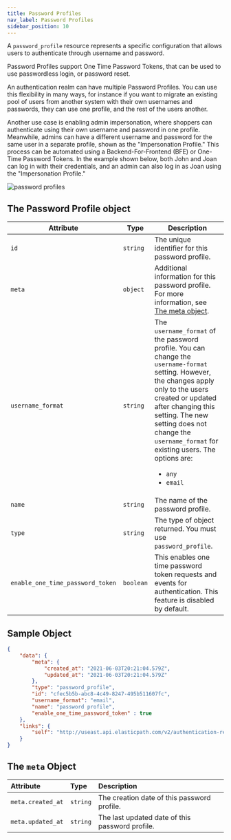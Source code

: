 ```yaml
---
title: Password Profiles
nav_label: Password Profiles
sidebar_position: 10
---
```


A `password_profile` resource represents a specific configuration that allows users to authenticate through username and password.

Password Profiles support One Time Password Tokens, that can be used to use passwordless login, or password reset.

An authentication realm can have multiple Password Profiles. You can use this flexibility in many ways, for instance if you want to migrate an existing pool of users from another system with their own usernames and passwords, they can use one profile, and the rest of the users another. 

Another use case is enabling admin impersonation, where shoppers can authenticate using their own username and password in one profile. Meanwhile, admins can have a different username and password for the same user in a separate profile, shown as the "Impersonation Profile." This process can be automated using a Backend-For-Frontend (BFE) or One-Time Password Tokens. In the example shown below, both John and Joan can log in with their credentials, and an admin can also log in as Joan using the "Impersonation Profile."

![password profiles](/assets/password-profiles.png)


## The Password Profile object

| Attribute | Type    | Description                |
| ----------|---------|----------------------------|
| `id`      | `string` |  The unique identifier for this password profile. |
| `meta`    | `object` | Additional information for this password profile. For more information, see [The meta object](#the-meta-object). |
| `username_format` | `string` | The `username_format` of the password profile. You can change the `username-format` setting. However, the changes apply only to the users created or updated after changing this setting. The new setting does not change the `username_format` for existing users. The options are: <ul><li>`any`</li><li>`email`</li></ul>|
| `name` | `string` | The name of the password profile. |
| `type` | `string` | The type of object returned. You must use `password_profile`. |
| `enable_one_time_password_token` | `boolean` | This enables one time password token requests and events for authentication. This feature is disabled by default. |

## Sample Object

```json
{
    "data": {
        "meta": {
            "created_at": "2021-06-03T20:21:04.579Z",
            "updated_at": "2021-06-03T20:21:04.579Z"
        },
        "type": "password_profile",
        "id": "cfec5b5b-abc8-4c49-8247-495b511607fc",
        "username_format": "email",
        "name": "password profile",
        "enable_one_time_password_token" : true
    },
    "links": {
        "self": "http://useast.api.elasticpath.com/v2/authentication-realms/c624ab3d-44f0-49cc-bff7-446ff39a24f0/password-profiles/cfec5b5b-abc8-4c49-8247-495b511607fc"
    }
}
```

## The `meta` Object

| **Attribute** | **Type** | **Description** |
| :--- | :--- | :--- |
| `meta.created_at` | `string` | The creation date of this password profile. |
| `meta.updated_at` | `string` | The last updated date of this password profile. |
